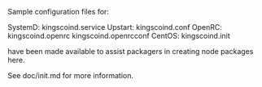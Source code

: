Sample configuration files for:

SystemD: kingscoind.service
Upstart: kingscoind.conf
OpenRC:  kingscoind.openrc
         kingscoind.openrcconf
CentOS:  kingscoind.init

have been made available to assist packagers in creating node packages here.

See doc/init.md for more information.
